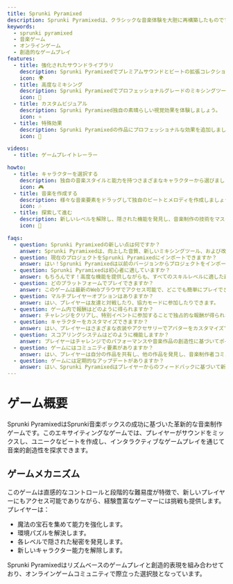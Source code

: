 ```yaml
---
title: Sprunki Pyramixed
description: Sprunki Pyramixedは、クラシックな音楽体験を大胆に再構築したものです。創造性と革新が出会う場所であり、プレイヤーは強化されたツールと機能セットを使用して独自のサウンドスケープを作成できます。
keywords:
  - sprunki pyramixed
  - 音楽ゲーム
  - オンラインゲーム
  - 創造的なゲームプレイ
features:
  - title: 強化されたサウンドライブラリ
    description: Sprunki Pyramixedでプレミアムサウンドとビートの拡張コレクションを探索しましょう。
    icon: 🌍
  - title: 高度なミキシング
    description: Sprunki Pyramixedでプロフェッショナルグレードのミキシングツールを使ってコントロールしましょう。
    icon: 🧩
  - title: カスタムビジュアル
    description: Sprunki Pyramixed独自の素晴らしい視覚効果を体験しましょう。
    icon: ⭐
  - title: 特殊効果
    description: Sprunki Pyramixedの作品にプロフェッショナルな効果を追加しましょう。
    icon: 💫

videos:
  - title: ゲームプレイトレーラー

howto:
  - title: キャラクターを選択する
    description: 独自の音楽スタイルと能力を持つさまざまなキャラクターから選びましょう。
    icon: 🎮
  - title: 音楽を作成する
    description: 様々な音楽要素をドラッグして独自のビートとメロディを作成しましょう。
    icon: 🎶
  - title: 探索して進む
    description: 新しいレベルを解除し、隠された機能を発見し、音楽制作の技術をマスターしましょう。
    icon: 🚀

faqs:
  - question: Sprunki Pyramixedの新しい点は何ですか？
    answer: Sprunki Pyramixedは、向上した音質、新しいミキシングツール、および改善された視覚効果を導入し、より高い音楽体験を提供します。
  - question: 現在のプロジェクトをSprunki Pyramixedにインポートできますか？
    answer: はい！Sprunki Pyramixedは以前のバージョンからプロジェクトをインポートすることをサポートし、新しい改善オプションも提供します。
  - question: Sprunki Pyramixedは初心者に適していますか？
    answer: もちろんです！高度な機能を提供しながらも、すべてのスキルレベルに適した直感的なインターフェースを維持しています。
  - question: どのプラットフォームでプレイできますか？
    answer: このゲームは最新のWebブラウザでアクセス可能で、どこでも簡単にプレイできます。
  - question: マルチプレイヤーオプションはありますか？
    answer: はい、プレイヤーは友達と対戦したり、協力モードに参加したりできます。
  - question: ゲーム内で報酬はどのように得られますか？
    answer: チャレンジをクリアし、特別イベントに参加することで独占的な報酬が得られます。
  - question: キャラクターをカスタマイズできますか？
    answer: はい、プレイヤーはさまざまな衣装やアクセサリーでアバターをカスタマイズできます。
  - question: スコアリングシステムはどのように機能しますか？
    answer: プレイヤーはチャレンジでのパフォーマンスや音楽作品の創造性に基づいてポイントを獲得します。
  - question: ゲームにはコミュニティ要素がありますか？
    answer: はい、プレイヤーは自分の作品を共有し、他の作品を発見し、音楽制作者コミュニティと交流できます。
  - question: ゲームには定期的なアップデートがありますか？
    answer: はい、Sprunki Pyramixedはプレイヤーからのフィードバックに基づいて新しいキャラクターやサウンド、機能が含まれる定期的なアップデートを受け取ります。
---
```


# ゲーム概要

Sprunki PyramixedはSprunki音楽ボックスの成功に基づいた革新的な音楽制作ゲームです。このエキサイティングなゲームでは、プレイヤーがサウンドをミックスし、ユニークなビートを作成し、インタラクティブなゲームプレイを通じて音楽的創造性を探求できます。

## ゲームメカニズム

このゲームは直感的なコントロールと段階的な難易度が特徴で、新しいプレイヤーにもアクセス可能でありながら、経験豊富なゲーマーには挑戦も提供します。プレイヤーは：

- 魔法の宝石を集めて能力を強化します。
- 環境パズルを解決します。
- 各レベルで隠された秘密を発見します。
- 新しいキャラクター能力を解除します。

Sprunki Pyramixedはリズムベースのゲームプレイと創造的表現を組み合わせており、オンラインゲームコミュニティで際立った選択肢となっています。
